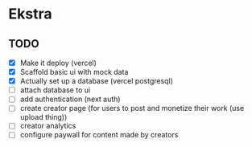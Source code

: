# Ekstra

## TODO

- [x] Make it deploy (vercel)
- [x] Scaffold basic ui with mock data
- [x] Actually set up a database (vercel postgresql)
- [ ] attach database to ui
- [ ] add authentication (next auth)
- [ ] create creator page (for users to post and monetize their work (use upload thing))
- [ ] creator analytics
- [ ] configure paywall for content made by creators
